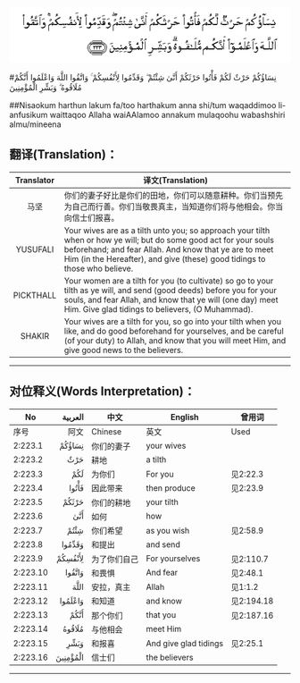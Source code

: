 ![002:223](images/002_223.gif)

#نِسَاؤُكُمْ حَرْثٌ لَكُمْ فَأْتُوا حَرْثَكُمْ أَنَّىٰ شِئْتُمْ ۖ وَقَدِّمُوا لِأَنْفُسِكُمْ ۚ وَاتَّقُوا اللَّهَ وَاعْلَمُوا أَنَّكُمْ مُلَاقُوهُ ۗ وَبَشِّرِ الْمُؤْمِنِينَ 

##Nisaokum harthun lakum fa/too harthakum anna shi/tum waqaddimoo li-anfusikum waittaqoo Allaha waiAAlamoo annakum mulaqoohu wabashshiri almu/mineena 

## 翻译(Translation)：

| Translator | 译文(Translation)                                            |
| :--------: | ------------------------------------------------------------ |
|    马坚    | 你们的妻子好比是你们的田地，你们可以随意耕种。你们当预先为自己而行善。你们当敬畏真主，当知道你们将与他相会。你当向信士们报喜。 |
|  YUSUFALI  | Your wives are as a tilth unto you; so approach your tilth when or how ye will; but do some good act for your souls beforehand; and fear Allah. And know that ye are to meet Him (in the Hereafter), and give (these) good tidings to those who believe. |
| PICKTHALL  | Your women are a tilth for you (to cultivate) so go to your tilth as ye will, and send (good deeds) before you for your souls, and fear Allah, and know that ye will (one day) meet Him. Give glad tidings to believers, (O Muhammad). |
|   SHAKIR   | Your wives are a tilth for you, so go into your tilth when you like, and do good beforehand for yourselves, and be careful (of your duty) to Allah, and know that you will meet Him, and give good news to the believers. |

---

## 对位释义(Words Interpretation)：

| No   | العربية | 中文    | English | 曾用词 |
| ---- | ------: | ------- | ------- | ------ |
| 序号 |    阿文 | Chinese | 英文    | Used   |
| 2:223.1  | نِسَاؤُكُمْ   | 你们的妻子   | your wives            |            |
| 2:223.2  | حَرْثٌ      | 耕地         | a tilth               |            |
| 2:223.3  | لَكُمْ      | 为你们       | For you               | 见2:22.3   |
| 2:223.4  | فَأْتُوا    | 因此带来     | then produce          | 见2:23.9   |
| 2:223.5  | حَرْثَكُمْ    | 你们的耕地   | your tilth            |            |
| 2:223.6  | أَنَّىٰ      | 如何         |  how                  |            |
| 2:223.7  | شِئْتُمْ     | 你们希望     | as you wish           | 见2:58.9   |
| 2:223.8  | وَقَدِّمُوا   | 和提出       | and send              |            |
| 2:223.9  | لِأَنْفُسِكُمْ  | 为了你们自己 | For yourselves        | 见2:110.7  |
| 2:223.10 | وَاتَّقُوا   | 和畏惧       | And fear              | 见2:48.1   |
| 2:223.11 | اللَّهَ     | 安拉，真主   | Allah                 | 见1:1.2    |
| 2:223.12 | وَاعْلَمُوا  | 和知道       | and know              | 见2:194.18 |
| 2:223.13 | أَنَّكُمْ     | 那个你们     | that you              | 见2:187.16 |
| 2:223.14 | مُلَاقُوهُ   | 与他相会     | meet Him              |            |
| 2:223.15 | وَبَشِّرِ     | 和报喜       | And give glad tidings | 见2:25.1   |
| 2:223.16 | الْمُؤْمِنِينَ | 信士们       | the believers         |            |

---

